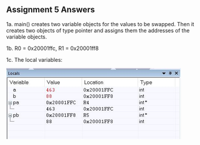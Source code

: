 ## Assignment 5 Answers

1a. main() creates two variable objects for the values to be swapped. Then it creates two objects of type pointer and assigns them the addresses of the variable objects.

1b. R0 = 0x20001ffc, R1 = 0x20001ff8 

1c. The local variables:

![Swap screen shot](./images/swap.JPG)
